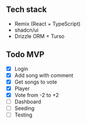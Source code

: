 ## Tech stack

- Remix (React + TypeScript)
- shadcn/ui
- Drizzle ORM + Turso

## Todo MVP

- [x] Login
- [x] Add song with comment
- [x] Get songs to vote
- [x] Player
- [x] Vote from -2 to +2
- [ ] Dashboard
- [ ] Seeding
- [ ] Testing
